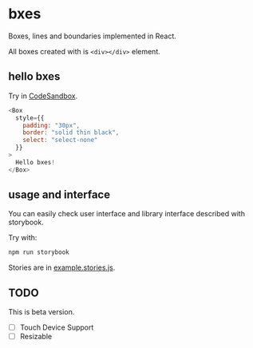 # bxes

Boxes, lines and boundaries implemented in React.

All boxes created with is `<div></div>` element.

## hello bxes

Try in [CodeSandbox](https://codesandbox.io/s/little-smoke-344c3?fontsize=14&hidenavigation=1&theme=dark).

```javascript
<Box
  style={{
    padding: "30px",
    border: "solid thin black",
    select: "select-none"
  }}
>
  Hello bxes!
</Box>
```

## usage and interface

You can easily check user interface and library interface described with storybook.

Try with:

```bash
npm run storybook
```

Stories are in [example.stories.js](https://github.com/coder-ka/bxes/blob/master/src/stories/example.stories.js).

## TODO

This is beta version.

- [ ] Touch Device Support
- [ ] Resizable
